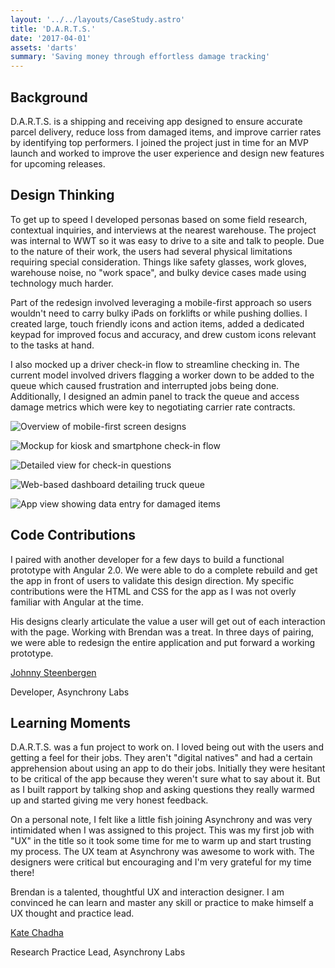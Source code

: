```yaml
---
layout: '../../layouts/CaseStudy.astro'
title: 'D.A.R.T.S.'
date: '2017-04-01'
assets: 'darts'
summary: 'Saving money through effortless damage tracking'
---
```


## Background

D.A.R.T.S. is a shipping and receiving app designed to ensure accurate parcel delivery, reduce loss from damaged items, and improve carrier rates by identifying top performers. I joined the project just in time for an MVP launch and worked to improve the user experience and design new features for upcoming releases.

## Design Thinking

To get up to speed I developed personas based on some field research, contextual inquiries, and interviews at the nearest warehouse. The project was internal to WWT so it was easy to drive to a site and talk to people. Due to the nature of their work, the users had several physical limitations requiring special consideration. Things like safety glasses, work gloves, warehouse noise, no "work space", and bulky device cases made using technology much harder.

Part of the redesign involved leveraging a mobile-first approach so users wouldn't need to carry bulky iPads on forklifts or while pushing dollies. I created large, touch friendly icons and action items, added a dedicated keypad for improved focus and accuracy, and drew custom icons relevant to the tasks at hand.

I also mocked up a driver check-in flow to streamline checking in. The current model involved drivers flagging a worker down to be added to the queue which caused frustration and interrupted jobs being done. Additionally, I designed an admin panel to track the queue and access damage metrics which were key to negotiating carrier rate contracts.

![Overview of mobile-first screen designs](/darts/darts_00.jpg)

![Mockup for kiosk and smartphone check-in flow](/darts/darts_01.png)

![Detailed view for check-in questions](/darts/darts_02.png)

![Web-based dashboard detailing truck queue](/darts/darts_03.png)

![App view showing data entry for damaged items](/darts/darts_04.png)

## Code Contributions

I paired with another developer for a few days to build a functional prototype with Angular 2.0. We were able to do a complete rebuild and get the app in front of users to validate this design direction. My specific contributions were the HTML and CSS for the app as I was not overly familiar with Angular at the time.

<div class="quote">
  <p>His designs clearly articulate the value a user will get out of each interaction with the page. Working with Brendan was a treat. In three days of pairing, we were able to redesign the entire application and put forward a working prototype.</p>
  <p><a href="https://www.linkedin.com/in/jwsteenbergen/" target="_blank">Johnny Steenbergen</a></p>
  <p>Developer, Asynchrony Labs</p>
</div>

## Learning Moments

D.A.R.T.S. was a fun project to work on. I loved being out with the users and getting a feel for their jobs. They aren't "digital natives" and had a certain apprehension about using an app to do their jobs. Initially they were hesitant to be critical of the app because they weren't sure what to say about it. But as I built rapport by talking shop and asking questions they really warmed up and started giving me very honest feedback.

On a personal note, I felt like a little fish joining Asynchrony and was very intimidated when I was assigned to this project. This was my first job with "UX" in the title so it took some time for me to warm up and start trusting my process. The UX team at Asynchrony was awesome to work with. The designers were critical but encouraging and I'm very grateful for my time there!

<div class="quote">
  <p>Brendan is a talented, thoughtful UX and interaction designer. I am convinced he can learn and master any skill or practice to make himself a UX thought and practice lead.</p>
  <p><a href="https://www.linkedin.com/in/katechadha/" target="_blank">Kate Chadha</a></p>
  <p>Research Practice Lead, Asynchrony Labs</p>
</div>
